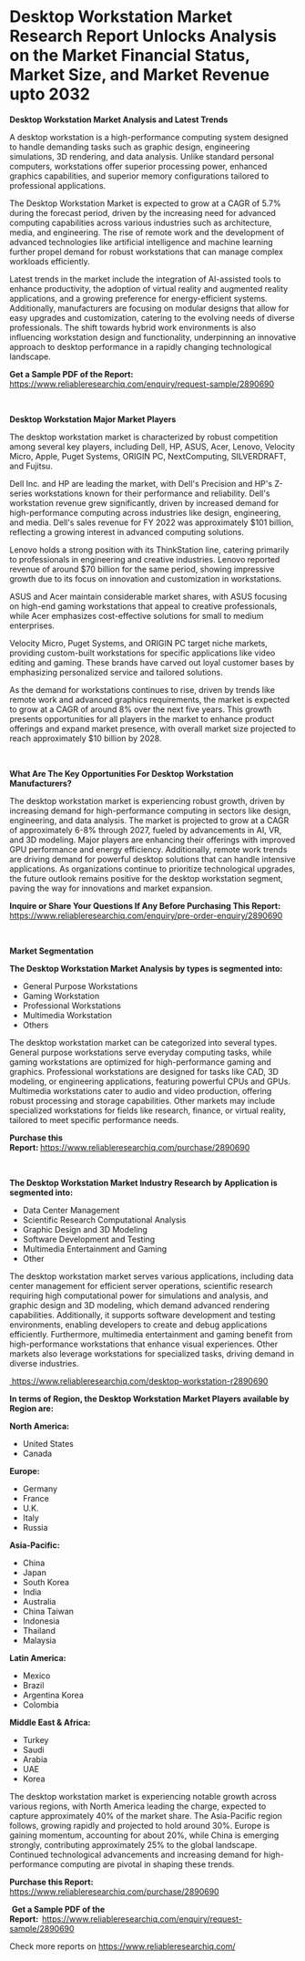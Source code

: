 <p><h1>Desktop Workstation Market Research Report Unlocks Analysis on the Market Financial Status, Market Size, and Market Revenue upto 2032</h1></p><p><strong>Desktop Workstation Market Analysis and Latest Trends</strong></p>
<p><p>A desktop workstation is a high-performance computing system designed to handle demanding tasks such as graphic design, engineering simulations, 3D rendering, and data analysis. Unlike standard personal computers, workstations offer superior processing power, enhanced graphics capabilities, and superior memory configurations tailored to professional applications.</p><p>The Desktop Workstation Market is expected to grow at a CAGR of 5.7% during the forecast period, driven by the increasing need for advanced computing capabilities across various industries such as architecture, media, and engineering. The rise of remote work and the development of advanced technologies like artificial intelligence and machine learning further propel demand for robust workstations that can manage complex workloads efficiently.</p><p>Latest trends in the market include the integration of AI-assisted tools to enhance productivity, the adoption of virtual reality and augmented reality applications, and a growing preference for energy-efficient systems. Additionally, manufacturers are focusing on modular designs that allow for easy upgrades and customization, catering to the evolving needs of diverse professionals. The shift towards hybrid work environments is also influencing workstation design and functionality, underpinning an innovative approach to desktop performance in a rapidly changing technological landscape.</p></p>
<p><strong>Get a Sample PDF of the Report:&nbsp;</strong> <a href="https://www.reliableresearchiq.com/enquiry/request-sample/2890690?utm_campaign=2477&utm_medium=2&utm_source=Github&utm_content=ia&utm_term=14032025&utm_id=desktop-workstation">https://www.reliableresearchiq.com/enquiry/request-sample/2890690</a></p>
<p>&nbsp;</p>
<p><strong>Desktop Workstation Major Market Players</strong></p>
<p><p>The desktop workstation market is characterized by robust competition among several key players, including Dell, HP, ASUS, Acer, Lenovo, Velocity Micro, Apple, Puget Systems, ORIGIN PC, NextComputing, SILVERDRAFT, and Fujitsu. </p><p>Dell Inc. and HP are leading the market, with Dell's Precision and HP's Z-series workstations known for their performance and reliability. Dell's workstation revenue grew significantly, driven by increased demand for high-performance computing across industries like design, engineering, and media. Dell's sales revenue for FY 2022 was approximately $101 billion, reflecting a growing interest in advanced computing solutions.</p><p>Lenovo holds a strong position with its ThinkStation line, catering primarily to professionals in engineering and creative industries. Lenovo reported revenue of around $70 billion for the same period, showing impressive growth due to its focus on innovation and customization in workstations.</p><p>ASUS and Acer maintain considerable market shares, with ASUS focusing on high-end gaming workstations that appeal to creative professionals, while Acer emphasizes cost-effective solutions for small to medium enterprises. </p><p>Velocity Micro, Puget Systems, and ORIGIN PC target niche markets, providing custom-built workstations for specific applications like video editing and gaming. These brands have carved out loyal customer bases by emphasizing personalized service and tailored solutions.</p><p>As the demand for workstations continues to rise, driven by trends like remote work and advanced graphics requirements, the market is expected to grow at a CAGR of around 8% over the next five years. This growth presents opportunities for all players in the market to enhance product offerings and expand market presence, with overall market size projected to reach approximately $10 billion by 2028.</p></p>
<p>&nbsp;</p>
<p><strong>What Are The Key Opportunities For Desktop Workstation Manufacturers?</strong></p>
<p><p>The desktop workstation market is experiencing robust growth, driven by increasing demand for high-performance computing in sectors like design, engineering, and data analysis. The market is projected to grow at a CAGR of approximately 6-8% through 2027, fueled by advancements in AI, VR, and 3D modeling. Major players are enhancing their offerings with improved GPU performance and energy efficiency. Additionally, remote work trends are driving demand for powerful desktop solutions that can handle intensive applications. As organizations continue to prioritize technological upgrades, the future outlook remains positive for the desktop workstation segment, paving the way for innovations and market expansion.</p></p>
<p><strong>Inquire or Share Your Questions If Any Before Purchasing This Report:</strong> <a href="https://www.reliableresearchiq.com/enquiry/pre-order-enquiry/2890690?utm_campaign=2477&utm_medium=2&utm_source=Github&utm_content=ia&utm_term=14032025&utm_id=desktop-workstation">https://www.reliableresearchiq.com/enquiry/pre-order-enquiry/2890690</a></p>
<p>&nbsp;</p>
<p><strong>Market Segmentation</strong></p>
<p><strong>The Desktop Workstation Market Analysis by types is segmented into:</strong></p>
<p><ul><li>General Purpose Workstations</li><li>Gaming Workstation</li><li>Professional Workstations</li><li>Multimedia Workstation</li><li>Others</li></ul></p>
<p><p>The desktop workstation market can be categorized into several types. General purpose workstations serve everyday computing tasks, while gaming workstations are optimized for high-performance gaming and graphics. Professional workstations are designed for tasks like CAD, 3D modeling, or engineering applications, featuring powerful CPUs and GPUs. Multimedia workstations cater to audio and video production, offering robust processing and storage capabilities. Other markets may include specialized workstations for fields like research, finance, or virtual reality, tailored to meet specific performance needs.</p></p>
<p><strong>Purchase this Report:&nbsp;</strong><a href="https://www.reliableresearchiq.com/purchase/2890690?utm_campaign=2477&utm_medium=2&utm_source=Github&utm_content=ia&utm_term=14032025&utm_id=desktop-workstation">https://www.reliableresearchiq.com/purchase/2890690</a></p>
<p>&nbsp;</p>
<p><strong>The Desktop Workstation Market Industry Research by Application is segmented into:</strong></p>
<p><ul><li>Data Center Management</li><li>Scientific Research Computational Analysis</li><li>Graphic Design and 3D Modeling</li><li>Software Development and Testing</li><li>Multimedia Entertainment and Gaming</li><li>Other</li></ul></p>
<p><p>The desktop workstation market serves various applications, including data center management for efficient server operations, scientific research requiring high computational power for simulations and analysis, and graphic design and 3D modeling, which demand advanced rendering capabilities. Additionally, it supports software development and testing environments, enabling developers to create and debug applications efficiently. Furthermore, multimedia entertainment and gaming benefit from high-performance workstations that enhance visual experiences. Other markets also leverage workstations for specialized tasks, driving demand in diverse industries.</p></p>
<p><a href="https://www.reliableresearchiq.com/desktop-workstation-r2890690?utm_campaign=2477&utm_medium=2&utm_source=Github&utm_content=ia&utm_term=14032025&utm_id=desktop-workstation">&nbsp;https://www.reliableresearchiq.com/desktop-workstation-r2890690</a></p>
<p><strong>In terms of Region, the Desktop Workstation Market Players available by Region are:</strong></p>
<p>
    <p> <strong> North America: </strong>
        <ul>
            <li>United States</li>
            <li>Canada</li>
        </ul>
        </p> 
    <p> <strong> Europe: </strong>
        <ul>
            <li>Germany</li>
            <li>France</li>
            <li>U.K.</li>
            <li>Italy</li>
            <li>Russia</li>
        </ul>
        </p> 
    <p> <strong> Asia-Pacific: </strong>
        <ul>
            <li>China</li>
            <li>Japan</li>
            <li>South Korea</li>
            <li>India</li>
            <li>Australia</li>
            <li>China Taiwan</li>
            <li>Indonesia</li>
            <li>Thailand</li>
            <li>Malaysia</li>
        </ul>
        </p> 
    <p> <strong> Latin America: </strong>
        <ul>
            <li>Mexico</li>
            <li>Brazil</li>
            <li>Argentina Korea</li>
            <li>Colombia</li>
        </ul>
        </p> 
    <p> <strong> Middle East & Africa: </strong>
        <ul>
            <li>Turkey</li>
            <li>Saudi</li>
            <li>Arabia</li>
            <li>UAE</li>
            <li>Korea</li>
        </ul>
    </p>
    </p>
<p><p>The desktop workstation market is experiencing notable growth across various regions, with North America leading the charge, expected to capture approximately 40% of the market share. The Asia-Pacific region follows, growing rapidly and projected to hold around 30%. Europe is gaining momentum, accounting for about 20%, while China is emerging strongly, contributing approximately 25% to the global landscape. Continued technological advancements and increasing demand for high-performance computing are pivotal in shaping these trends.</p></p>
<p><strong>Purchase this Report: </strong><a href="https://www.reliableresearchiq.com/purchase/2890690?utm_campaign=2477&utm_medium=2&utm_source=Github&utm_content=ia&utm_term=14032025&utm_id=desktop-workstation">https://www.reliableresearchiq.com/purchase/2890690</a></p>
<p>&nbsp;<strong>Get a Sample PDF of the Report:&nbsp;&nbsp;</strong><a href="https://www.reliableresearchiq.com/enquiry/request-sample/2890690?utm_campaign=2477&utm_medium=2&utm_source=Github&utm_content=ia&utm_term=14032025&utm_id=desktop-workstation">https://www.reliableresearchiq.com/enquiry/request-sample/2890690</a></p>
<p><strong></strong></p>
<p>Check more reports on <a href="https://www.reliableresearchiq.com/?utm_campaign=2477&utm_medium=2&utm_source=Github&utm_content=ia&utm_term=14032025&utm_id=desktop-workstation">https://www.reliableresearchiq.com/</a></p>